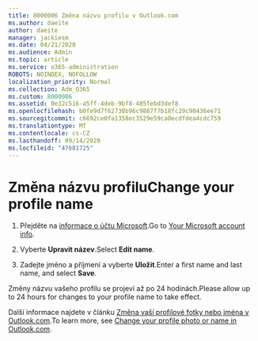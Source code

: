 ```yaml
---
title: 8000006 Změna názvu profilu v Outlook.com
ms.author: daeite
author: daeite
manager: jackiesm
ms.date: 04/21/2020
ms.audience: Admin
ms.topic: article
ms.service: o365-administration
ROBOTS: NOINDEX, NOFOLLOW
localization_priority: Normal
ms.collection: Adm_O365
ms.custom: 8000006
ms.assetid: 0e32c516-a5ff-4deb-9bf8-485febd3def8
ms.openlocfilehash: b0fe9d7f62738b96c9887f7b18fc29c90436ee71
ms.sourcegitcommit: c6692ce0fa1358ec3529e59ca0ecdfdea4cdc759
ms.translationtype: MT
ms.contentlocale: cs-CZ
ms.lasthandoff: 09/14/2020
ms.locfileid: "47681725"
---
```

# <a name="change-your-profile-name"></a><span data-ttu-id="da62c-102">Změna názvu profilu</span><span class="sxs-lookup"><span data-stu-id="da62c-102">Change your profile name</span></span>

1. <span data-ttu-id="da62c-103">Přejděte na [informace o účtu Microsoft](https://go.microsoft.com/fwlink/p/?linkid=860841).</span><span class="sxs-lookup"><span data-stu-id="da62c-103">Go to [Your Microsoft account info](https://go.microsoft.com/fwlink/p/?linkid=860841).</span></span>
    
2. <span data-ttu-id="da62c-104">Vyberte **Upravit název**.</span><span class="sxs-lookup"><span data-stu-id="da62c-104">Select **Edit name**.</span></span> 
    
3. <span data-ttu-id="da62c-105">Zadejte jméno a příjmení a vyberte **Uložit**.</span><span class="sxs-lookup"><span data-stu-id="da62c-105">Enter a first name and last name, and select **Save**.</span></span> 
    
<span data-ttu-id="da62c-106">Změny názvu vašeho profilu se projeví až po 24 hodinách.</span><span class="sxs-lookup"><span data-stu-id="da62c-106">Please allow up to 24 hours for changes to your profile name to take effect.</span></span>
  
<span data-ttu-id="da62c-107">Další informace najdete v článku [Změna vaší profilové fotky nebo jména v Outlook.com](https://go.microsoft.com/fwlink/?linkid=873110).</span><span class="sxs-lookup"><span data-stu-id="da62c-107">To learn more, see [Change your profile photo or name in Outlook.com](https://go.microsoft.com/fwlink/?linkid=873110).</span></span>
  

